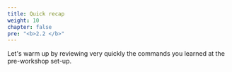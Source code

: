 ```yaml
---
title: Quick recap
weight: 10
chapter: false
pre: "<b>2.2 </b>"
---
```


Let's warm up by reviewing very quickly the commands you learned at the pre-workshop set-up.
